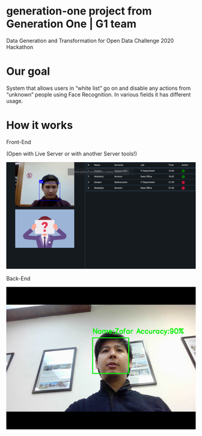 # generation-one project from Generation One | G1 team
Data Generation and Transformation for Open Data Challenge 2020 Hackathon

# Our goal
System that allows users in “white list” go on and disable any actions from “unknown” people using Face Recognition. In various fields it has different usage.

# How it works 
 Front-End

(Open with Live Server or with another Server tools!)

![UI Screenshot](/image.png)

 Back-End

![UI Screenshot](/g1-back.png)

